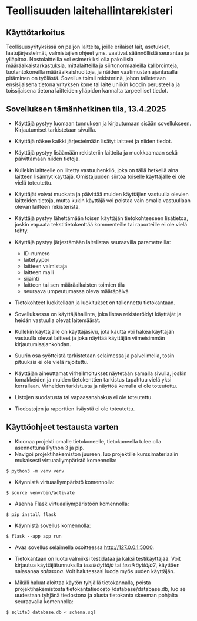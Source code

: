# Teollisuuden laitehallintarekisteri

## Käyttötarkoitus
Teollisuusyrityksissä on paljon laitteita, joille erilaiset lait, asetukset, laatujärjestelmät, valmistajien ohjeet yms. vaativat säännöllistä seurantaa ja ylläpitoa. Nostolaitteilla voi esimerkiksi olla pakollisia määräaikaistarkastuksia, mittalaitteilla ja siirtonormaaleilla kalibrointeja, tuotantokoneilla määräaikaishuoltoja, ja näiden vaatimusten ajantasalla pitäminen on työlästä. Sovellus toimii rekisterinä, johon talletetaan ensisijaisena tietona yrityksen kone tai laite uniikin koodin perusteella ja toissijaisena tietona laitteiden ylläpidon kannalta tarpeelliset tiedot.

## Sovelluksen tämänhetkinen tila, 13.4.2025

- Käyttäjä pystyy luomaan tunnuksen ja kirjautumaan sisään sovellukseen. Kirjautumiset tarkistetaan sivuilla.

- Käyttäjä näkee kaikki järjestelmään lisätyt laitteet ja niiden tiedot.

- Käyttäjä pystyy lisäämään rekisteriin laitteita ja muokkaamaan sekä päivittämään niiden tietoja.

- Kullekin laitteelle on liitetty vastuuhenkilö, joka on tällä hetkellä aina laitteen lisännyt käyttäjä. Omistajuuden siirtoa toiselle käyttäjälle ei ole vielä toteutettu.

- Käyttäjät voivat muokata ja päivittää muiden käyttäjien vastuulla olevien laitteiden tietoja, mutta kukin käyttäjä voi poistaa vain omalla vastuullaan olevan laitteen rekisteristä.

- Käyttäjä pystyy lähettämään toisen käyttäjän tietokohteeseen lisätietoa, joskin vapaata tekstitietokenttää kommenteille tai raporteille ei ole vielä tehty.

- Käyttäjä pystyy järjestämään laitelistaa seuraavilla parametreilla:
  - ID-numero 
  - laitetyyppi
  - laitteen valmistaja
  - laitteen malli
  - sijainti
  - laitteen tai sen määräaikaisten toimien tila
  - seuraava umpeutumassa oleva määräpäivä
  
- Tietokohteet luokitellaan ja luokitukset on tallennettu tietokantaan.

- Sovelluksessa on käyttäjähallinta, joka listaa rekisteröidyt käyttäjät ja heidän vastuulla olevat laitemäärät.

- Kullekin käyttäjälle on käyttäjäsivu, jota kautta voi hakea käyttäjän vastuulla olevat laitteet ja joka näyttää käyttäjän viimeisimmän kirjautumisajankohdan.

- Suurin osa syötteistä tarkistetaan selaimessa ja palvelimella, tosin pituuksia ei ole vielä rajoitettu.

- Käyttäjän aiheuttamat virheilmoitukset näytetään samalla sivulla, joskin lomakkeiden ja muiden tietokenttien tarkistus tapahtuu vielä yksi kerrallaan. Virheiden tarkistusta ja näyttöä kerralla ei ole toteutettu. 

- Listojen suodatusta tai vapaasanahakua ei ole toteutettu.
  
- Tiedostojen ja raporttien lisäystä ei ole toteutettu.

## Käyttöohjeet testausta varten
- Kloonaa projekti omalle tietokoneelle, tietokoneella tulee olla asennettuna Python 3 ja pip.
- Navigoi projektihakemiston juureen, luo projektille kurssimateriaalin mukaisesti virtuaaliympäristö komennolla:
```
$ python3 -m venv venv
```
- Käynnistä virtuaaliympäristö komennolla:
```
$ source venv/bin/activate
```
- Asenna Flask virtuaaliympäristöön komennolla:
```
$ pip install flask
```
- Käynnistä sovellus komennolla:
```
$ flask --app app run
```
- Avaa sovellus selaimella osoitteessa http://127.0.0.1:5000.
- Tietokantaan on luotu valmiiksi testidataa ja kaksi testikäyttäjää. Voit kirjautua käyttäjätunnuksilla _testikäyttäjä_ tai _testikäyttäjä2_, käyttäen salasanaa _salasana_. Voit halutessasi luoda myös uuden käyttäjän.

- Mikäli haluat aloittaa käytön tyhjällä tietokannalla, poista projektihakemistosta tietokantatiedosto /database/database.db, luo se uudestaan tyhjänä tiedostona ja alusta tietokanta skeeman pohjalta seuraavalla komennolla:
```
$ sqlite3 database.db < schema.sql
```
